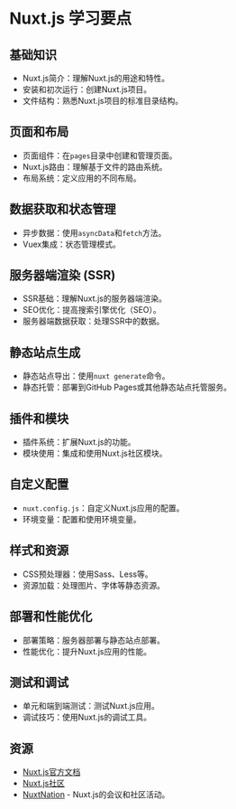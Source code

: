 # Nuxt.js 学习要点

## 基础知识
- Nuxt.js简介：理解Nuxt.js的用途和特性。
- 安装和初次运行：创建Nuxt.js项目。
- 文件结构：熟悉Nuxt.js项目的标准目录结构。

## 页面和布局
- 页面组件：在`pages`目录中创建和管理页面。
- Nuxt.js路由：理解基于文件的路由系统。
- 布局系统：定义应用的不同布局。

## 数据获取和状态管理
- 异步数据：使用`asyncData`和`fetch`方法。
- Vuex集成：状态管理模式。

## 服务器端渲染 (SSR)
- SSR基础：理解Nuxt.js的服务器端渲染。
- SEO优化：提高搜索引擎优化（SEO）。
- 服务器端数据获取：处理SSR中的数据。

## 静态站点生成
- 静态站点导出：使用`nuxt generate`命令。
- 静态托管：部署到GitHub Pages或其他静态站点托管服务。

## 插件和模块
- 插件系统：扩展Nuxt.js的功能。
- 模块使用：集成和使用Nuxt.js社区模块。

## 自定义配置
- `nuxt.config.js`：自定义Nuxt.js应用的配置。
- 环境变量：配置和使用环境变量。

## 样式和资源
- CSS预处理器：使用Sass、Less等。
- 资源加载：处理图片、字体等静态资源。

## 部署和性能优化
- 部署策略：服务器部署与静态站点部署。
- 性能优化：提升Nuxt.js应用的性能。

## 测试和调试
- 单元和端到端测试：测试Nuxt.js应用。
- 调试技巧：使用Nuxt.js的调试工具。

## 资源
- [Nuxt.js官方文档](https://nuxtjs.org/docs)
- [Nuxt.js社区](https://nuxtjs.org/community)
- [NuxtNation](https://nuxtnation.com/) - Nuxt.js的会议和社区活动。

